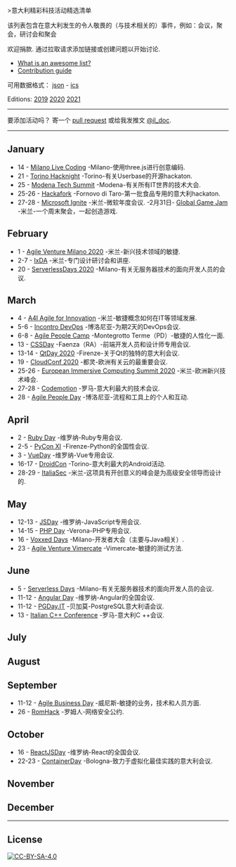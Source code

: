 <div class="github-widget" data-repo="ildoc/awesome-italy-events"></div>
<script async src="https://pagead2.googlesyndication.com/pagead/js/adsbygoogle.js"></script><ins class="adsbygoogle" style="display:block" data-ad-client="ca-pub-6890694312814945" data-ad-slot="5473692530" data-ad-format="auto"  data-full-width-responsive="true"></ins><script>(adsbygoogle = window.adsbygoogle || []).push({});</script>

&gt;意大利精彩科技活动精选清单

该列表包含在意大利发生的令人敬畏的（与技术相关的）事件，例如：会议，聚会，研讨会和聚会  

 欢迎捐款.  通过拉取请求添加链接或创建问题以开始讨论.
- [What is an awesome list?](https://github.com/sindresorhus/awesome)
- [Contribution guide](https://github.com/ildoc/awesome-italy-events/blob/master/contributing.md)

可用数据格式： [json](https://github.com/ildoc/awesome-italy-events/blob/master/data/2020.json) - [ics](https://github.com/ildoc/awesome-italy-events/blob/master/data/2020.ics)

Editions: [2019](https://github.com/ildoc/awesome-italy-events/blob/master/archive/2019.md) [2020](https://github.com/ildoc/awesome-italy-events/blob/master/README.md) [2021](https://github.com/ildoc/awesome-italy-events/blob/master/2021.md)

---

 要添加活动吗？  寄一个 [pull request](https://github.com/ildoc/awesome-italy-events/blob/master/contributing.md) 或给我发推文 [@il_doc](https://twitter.com/il_doc).


---

## January
- 14 - [Milano Live Coding](https://www.eventbrite.it/e/biglietti-milano-live-coding-14-gennaio-2020-87088150001) -Milano-使用three.js进行创意编码.
- 21 - [Torino Hacknight](http://torino.hacknight.it/) -Torino-有关Userbase的开源hackaton.
- 25 - [Modena Tech Summit](https://www.modenatechsummit.it/) -Modena-有关所有IT世界的技术大会.
- 25-26 - [Hackafork](https://www.hackathon.com/event/hackafork-82168184251) -Fornovo di Taro-第一批食品专用的意大利hackaton.
- 27-28 - [Microsoft Ignite](https://www.microsoft.com/en-us/ignite) -米兰-微软年度会议.
-2月31日- [Global Game Jam](https://globalgamejam.org/) -米兰-一个周末聚会，一起创造游戏.

## February
- 1 - [Agile Venture Milano 2020](https://www.agilemovement.it/venture/2020/milano/) -米兰-新兴技术领域的敏捷.
- 2-7 - [IxDA](https://interaction20.ixda.org/) -米兰-专门设计研讨会和讲座.
- 20 - [ServerlessDays 2020](https://rome.serverlessdays.io/) -Milano-有关无服务器技术的面向开发人员的会议.

## March
- 4 - [A4I Agile for Innovation](https://www.agileforinnovation.com/) -米兰-敏捷概念如何在IT等领域发展.
- 5-6 - [Incontro DevOps](https://2020.incontrodevops.it/) -博洛尼亚-为期2天的DevOps会议.
- 6-8 - [Agile People Camp](https://agilemovement.it/agilepeoplecamp/) -Montegrotto Terme（PD）-敏捷的人性化一面.
- 13 - [CSSDay](https://2020.cssday.it/) -Faenza（RA）-前端开发人员和设计师专用会议.
- 13-14 - [QtDay 2020](https://www.qtday.it/) -Firenze-关于Qt的独特的意大利会议.
- 19 - [CloudConf 2020](https://2020.cloudconf.it/) -都灵-欧洲有关云的最重要会议.
- 25-26 - [European Immersive Computing Summit 2020](https://eicsummit.com/) -米兰-欧洲新兴技术峰会.
- 27-28 - [Codemotion](https://events.codemotion.com/conferences/rome/2020/) -罗马-意大利最大的技术会议.
- 28 - [Agile People Day](https://www.agilepeopleday.com/) -博洛尼亚-流程和工具上的个人和互动.

## April
- 2 - [Ruby Day](https://2020.rubyday.it/) -维罗纳-Ruby专用会议.
- 2-5 - [PyCon XI](https://www.pycon.it/) -Firenze-Python的全国性会议.
- 3 - [VueDay](https://2020.vueday.it/) -维罗纳-Vue专用会议.
- 16-17 - [DroidCon](https://it.droidcon.com/2020/it) -Torino-意大利最大的Android活动.
- 28-29 - [ItaliaSec](https://cyberseries.io/italiasec/) -米兰-这项具有开创意义的峰会是为高级安全领导而设计的.

## May
- 12-13 - [JSDay](https://2020.jsday.it/) -维罗纳-JavaScript专用会议.
- 14-15 - [PHP Day](https://2020.phpday.it/) -Verona-PHP专用会议.
- 16 - [Voxxed Days](https://voxxeddays.com/milan/) -Milano-开发者大会（主要与Java相关）.
- 23 - [Agile Venture Vimercate](https://agilemovement.it/2019/11/01/agile-venture-vimercate-2020/) -Vimercate-敏捷的测试方法.

## June
- 5 - [Serverless Days](https://milan.serverlessdays.io/) -Milano-有关无服务器技术的面向开发人员的会议.
- 11-12 - [Angular Day](https://2020.angularday.it/) -维罗纳-Angular的全国会议.
- 11-12 - [PGDay.IT](https://2020.pgday.it) -贝加莫-PostgreSQL意大利语会议.
- 13 - [Italian C++ Conference](https://www.italiancpp.org/event/itcppcon20/) -罗马-意大利C ++会议.

## July

## August

## September
- 11-12 - [Agile Business Day](https://www.agilebusinessday.com/en/agile-business-day-2-2/) -威尼斯-敏捷的业务，技术和人员方面.
- 26 - [RomHack](https://www.romhack.io/) -罗姆人-网络安全公约.

## October
- 16 - [ReactJSDay](http://reactjsday.it/) -维罗纳-React的全国会议.
- 22-23 - [ContainerDay](https://www.containerday.it/) -Bologna-致力于虚拟化最佳实践的意大利会议.

## November

## December

---

## License
[![CC-BY-SA-4.0](https://upload.wikimedia.org/wikipedia/commons/d/d0/CC-BY-SA_icon.svg)](http://creativecommons.org/licenses/by-sa/4.0/)
